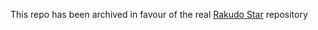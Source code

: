 This repo has been archived in favour of the real [Rakudo Star](https://github.com/rakudo/star) repository
